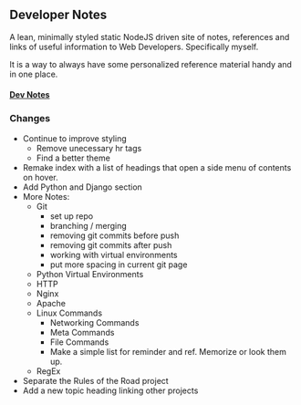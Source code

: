 ## Developer Notes

A lean, minimally styled static NodeJS driven site of notes, references and links of useful information to Web Developers.  Specifically myself.

It is a way to always have some personalized reference material handy and in one place.

#### [Dev Notes](https://developer-notes.herokuapp.com/)  

### Changes

* Continue to improve styling
    * Remove unecessary hr tags
    * Find a better theme
* Remake index with a list of headings that open a side menu of contents on hover.
* Add Python and Django section
* More Notes:
    * Git
        * set up repo
        * branching / merging
        * removing git commits before push
        * removing git commits after push
        * working with virtual environments
        * put more spacing in current git page
    * Python Virtual Environments
    * HTTP
    * Nginx
    * Apache
    * Linux Commands
        * Networking Commands
        * Meta Commands
        * File Commands
        * Make a simple list for reminder and ref.  Memorize or look them up.
    * RegEx
* Separate the Rules of the Road project
* Add a new topic heading linking other projects

